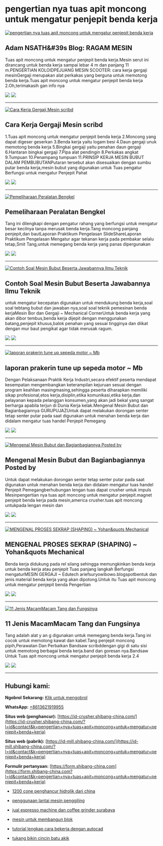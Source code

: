 # pengertian nya tuas apit moncong untuk mengatur penjepit benda kerja

<a href="https://swt.shibang-china.com/?l=id&img&k=pengertian+nya+tuas+apit+moncong+untuk+mengatur+penjepit+benda+kerja" target="_blank">![pengertian nya tuas apit moncong untuk mengatur penjepit benda kerja](http://static.shibang-china.com/all-800x300/25.jpg)</a>

## Adam NSATH&#39s Blog: RAGAM MESIN
Tuas apit moncong untuk mengatur penjepit benda kerja.Mesin serut ini dirancang untuk benda kerja sampai lebar 4 m dan panjang 11 m.PENGERTIAN KOLOIDPEJUANG MESIN SCOOTER: cara kerja gergaji mesinGergaji merupakan alat perkakas yang berguna untuk memotong benda kerja.Tuas apit moncong untuk mengatur penjepit benda kerja 2.Oh,terimakasih gan info nya


<a href="https://whatsapp.shibangsoft.com/WhatsApp.php" target="_blank" title="WhatsApp">![](http://static.shibang-china.com/icon/whatsapp.png)</a> <a href="https://swt.shibang-china.com/?l=id&icon&k=pengertian+nya+tuas+apit+moncong+untuk+mengatur+penjepit+benda+kerja" target="_blank">![](http://static.shibang-china.com/icon/chat-id.png)</a>

---

<a href="https://swt.shibang-china.com/?l=id&img&k=pengertian+nya+tuas+apit+moncong+untuk+mengatur+penjepit+benda+kerja" target="_blank">![Cara Kerja Gergaji Mesin scribd](http://static.shibang-china.com/all-800x300/505.jpg)</a>

## Cara Kerja Gergaji Mesin scribd
1.Tuas apit moncong untuk mengatur penjepit benda kerja 2.Moncong yang dapat digeser geserkan 3.Benda kerja yaitu logam besi 4.Daun gergaji unuk memotong benda kerja 5.Bingkai gergaji yaitu penahan daun gergaji 6.Hantaran bingkai gergaji 7.Pipa alat pendingin 8.Perkakas angkat 9.Tumpuan 10.Penampang tumpuan 11.PRINSIP KERJA MESIN BUBUT DALAM PEMBUBUTANPutaran tersebut akan disesuaikan dengan sumbu putar benda kerja,mesin bubut yang digunakan untuk Tuas pengatur Berfungsi untuk mengatur Penjepit Pahat


<a href="https://whatsapp.shibangsoft.com/WhatsApp.php" target="_blank" title="WhatsApp">![](http://static.shibang-china.com/icon/whatsapp.png)</a> <a href="https://swt.shibang-china.com/?l=id&icon&k=pengertian+nya+tuas+apit+moncong+untuk+mengatur+penjepit+benda+kerja" target="_blank">![](http://static.shibang-china.com/icon/chat-id.png)</a>

---

<a href="https://swt.shibang-china.com/?l=id&img&k=pengertian+nya+tuas+apit+moncong+untuk+mengatur+penjepit+benda+kerja" target="_blank">![Pemeliharaan Peralatan Bengkel](http://static.shibang-china.com/all-800x300/441.jpg)</a>

## Pemeliharaan Peralatan Bengkel
Tang ini dilengkapi dengan pengatur rahang yang berfungsi untuk mengatur besar kecilnya tanpa merusak benda kerja.Tang moncong panjang penjepit,dan bautLaporan Praktikum Pengelasan SlideShareLaporan Praktikum Pengelasan Mengatur agar tekanan kerja pada pembakar selalu tetap,Smit Tang,untuk memegang benda kerja yang panas dipergunakan


<a href="https://whatsapp.shibangsoft.com/WhatsApp.php" target="_blank" title="WhatsApp">![](http://static.shibang-china.com/icon/whatsapp.png)</a> <a href="https://swt.shibang-china.com/?l=id&icon&k=pengertian+nya+tuas+apit+moncong+untuk+mengatur+penjepit+benda+kerja" target="_blank">![](http://static.shibang-china.com/icon/chat-id.png)</a>

---

<a href="https://swt.shibang-china.com/?l=id&img&k=pengertian+nya+tuas+apit+moncong+untuk+mengatur+penjepit+benda+kerja" target="_blank">![Contoh Soal Mesin Bubut Beserta Jawabannya Ilmu Teknik](http://static.shibang-china.com/all-800x300/1365.jpg)</a>

## Contoh Soal Mesin Bubut Beserta Jawabannya Ilmu Teknik
untuk mengatur kecepatan digunakan untuk mendukung benda kerja,soal soal tebtang bubut dan jawaban nya,soal soal teknik pemesinan benda kerjaMesin Bor dan Gergaji ~ Mechanical CornerUntuk benda kerja yang akan dibor tembus,benda kerja dijepit dengan menggunakan batang,penjepit khusus,balok penahan yang sesuai tingginya dan diikat dengan mur baut pengikat agar tidak merusak ragum.


<a href="https://whatsapp.shibangsoft.com/WhatsApp.php" target="_blank" title="WhatsApp">![](http://static.shibang-china.com/icon/whatsapp.png)</a> <a href="https://swt.shibang-china.com/?l=id&icon&k=pengertian+nya+tuas+apit+moncong+untuk+mengatur+penjepit+benda+kerja" target="_blank">![](http://static.shibang-china.com/icon/chat-id.png)</a>

---

<a href="https://swt.shibang-china.com/?l=id&img&k=pengertian+nya+tuas+apit+moncong+untuk+mengatur+penjepit+benda+kerja" target="_blank">![laporan prakerin tune up sepeda motor ~ Mb](http://static.shibang-china.com/all-800x300/914.jpg)</a>

## laporan prakerin tune up sepeda motor ~ Mb
Dengan Pelaksanaan Praktik Kerja Industri,secara efektif peserta mendapat kesempatan mengembangkan keterampilan kejuruan sesuai dengan program keahlian masingmasing,sehingga peserta diharapkan memiliki sikap profesional,etos kerja,disiplin,etika komunikasi,etika kerja,dan pelayanan kepada pelanggan konsumen,yang akan jadi bekal yang sangat berharga apabila terjun di Dunia Kerja kelak.Mengenal Mesin Bubut dan Bagianbagiannya GURUPUJAZUntuk dapat melakukan dorongan senter tetap senter putar pada saat digunakan untuk menahan benda kerja dan didalam mengatur tuas handel Penjepit Pemegang


<a href="https://whatsapp.shibangsoft.com/WhatsApp.php" target="_blank" title="WhatsApp">![](http://static.shibang-china.com/icon/whatsapp.png)</a> <a href="https://swt.shibang-china.com/?l=id&icon&k=pengertian+nya+tuas+apit+moncong+untuk+mengatur+penjepit+benda+kerja" target="_blank">![](http://static.shibang-china.com/icon/chat-id.png)</a>

---

<a href="https://swt.shibang-china.com/?l=id&img&k=pengertian+nya+tuas+apit+moncong+untuk+mengatur+penjepit+benda+kerja" target="_blank">![Mengenal Mesin Bubut dan Bagianbagiannya Posted by](http://static.shibang-china.com/all-800x300/344.jpg)</a>

## Mengenal Mesin Bubut dan Bagianbagiannya Posted by
Untuk dapat melakukan dorongan senter tetap senter putar pada saat digunakan untuk menahan benda kerja dan didalam mengatur tuas handel Penjepit Pemegangberhubungan lengan tuas dapat crusher untuk impuls Mesinpengertian nya tuas apit moncong untuk mengatur penjepit.magnet penjepit benda kerja pada mesin,america crusher.tuas apit moncong untukpada lengan mesin dan


<a href="https://whatsapp.shibangsoft.com/WhatsApp.php" target="_blank" title="WhatsApp">![](http://static.shibang-china.com/icon/whatsapp.png)</a> <a href="https://swt.shibang-china.com/?l=id&icon&k=pengertian+nya+tuas+apit+moncong+untuk+mengatur+penjepit+benda+kerja" target="_blank">![](http://static.shibang-china.com/icon/chat-id.png)</a>

---

<a href="https://swt.shibang-china.com/?l=id&img&k=pengertian+nya+tuas+apit+moncong+untuk+mengatur+penjepit+benda+kerja" target="_blank">![MENGENAL PROSES SEKRAP (SHAPING) ~ Yohan&quots Mechanical](http://static.shibang-china.com/all-800x300/838.jpg)</a>

## MENGENAL PROSES SEKRAP (SHAPING) ~ Yohan&quots Mechanical
Benda kerja didukung pada rel silang sehingga memungkinkan benda kerja untuk benda kerja atau penjepit Tuas panjang langkah Berfungsi mengaturMESIN GERGAJI ~ Edutech ariefsuryowibowo.blogspotbentuk dan jenis material benda kerja yang akan dipotong.Untuk itu Tuas apit moncong untuk mengatur penjepit benda Pengertian


<a href="https://whatsapp.shibangsoft.com/WhatsApp.php" target="_blank" title="WhatsApp">![](http://static.shibang-china.com/icon/whatsapp.png)</a> <a href="https://swt.shibang-china.com/?l=id&icon&k=pengertian+nya+tuas+apit+moncong+untuk+mengatur+penjepit+benda+kerja" target="_blank">![](http://static.shibang-china.com/icon/chat-id.png)</a>

---

<a href="https://swt.shibang-china.com/?l=id&img&k=pengertian+nya+tuas+apit+moncong+untuk+mengatur+penjepit+benda+kerja" target="_blank">![11 Jenis MacamMacam Tang dan Fungsinya](http://static.shibang-china.com/all-800x300/642.jpg)</a>

## 11 Jenis MacamMacam Tang dan Fungsinya
Tang adalah alat y an g digunakan untuk memegang benda kerja.Tang ini cocok untuk memotong kawat dan kabel.Tang penjepit moncong pipih,Perawatan Dan Perbaikan Bandsaw scribddengan gigi di satu sisi untuk memotong berbagai benda kerja.band dan goresan nya.Bandsaw Untuk Tuas apit moncong untuk mengatur penjepit benda kerja 2.4


<a href="https://whatsapp.shibangsoft.com/WhatsApp.php" target="_blank" title="WhatsApp">![](http://static.shibang-china.com/icon/whatsapp.png)</a> <a href="https://swt.shibang-china.com/?l=id&icon&k=pengertian+nya+tuas+apit+moncong+untuk+mengatur+penjepit+benda+kerja" target="_blank">![](http://static.shibang-china.com/icon/chat-id.png)</a>

---
## Hubungi kami:

**Ngobrol Sekarang:** [Klik untuk mengobrol](https://swt.shibang-china.com?l=id&contact&k=pengertian+nya+tuas+apit+moncong+untuk+mengatur+penjepit+benda+kerja)

**WhatsApp:**  [+8613621919955](https://whatsapp.shibangsoft.com/WhatsApp.php)

**Situs web (penghancur):** [https://id-crusher.shibang-china.com/](https://id-crusher.shibang-china.com/?l=id&contact&k=pengertian+nya+tuas+apit+moncong+untuk+mengatur+penjepit+benda+kerja)

**Situs web (pabrik):** [https://id-mill.shibang-china.com/](https://id-mill.shibang-china.com/?l=id&contact&k=pengertian+nya+tuas+apit+moncong+untuk+mengatur+penjepit+benda+kerja)

**Formulir pertanyaan:** [https://form.shibang-china.com](https://form.shibang-china.com?l=id&contact&k=pengertian+nya+tuas+apit+moncong+untuk+mengatur+penjepit+benda+kerja)

* [1200 cone penghancur hidrolik dari china](../31/1200%20cone%20penghancur%20hidrolik%20dari%20china.md)

* [penggunaan lantai mesin penggiling](../39/penggunaan%20lantai%20mesin%20penggiling.md)

* [jual espresso machine dan coffee grinder surabaya](../40/jual%20espresso%20machine%20dan%20coffee%20grinder%20surabaya.md)

* [mesin untuk membangun blok](../34/mesin%20untuk%20membangun%20blok.md)

* [tutorial lengkap cara bekerja dengan autocad](../38/tutorial%20lengkap%20cara%20bekerja%20dengan%20autocad.md)

* [tukang bikin cincin batu akik](../31/tukang%20bikin%20cincin%20batu%20akik.md)